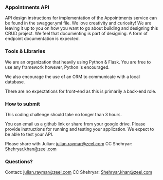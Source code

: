 ### Appointments API

API design instructions for implementation of the Appointments service can be found in the swagger.yml file.
We love creativity and curiosity! We are leaving it up to you on how you want to go about
building and designing this CRUD project.
We feel that documenting is part of designing. A form of endpoint documentation is expected.

### Tools & Libraries

We are an organization that heavily using Python & Flask. You are free to use any framework
however, Python is encouraged.

We also encourage the use of an ORM to communicate with a local database.

There are no expectations for front-end as this is primarily a back-end role.

### How to submit

This coding challenge should take no longer than 3 hours.

You can email us a github link or share from your google drive.
Please provide instructions for running and testing your application.
We expect to be able to test your API.

Please share with
Julian: julian.raymar@zeel.com
CC Shehryar: Shehryar.khan@zeel.com

### Questions?

Contact:
julian.raymar@zeel.com
CC Shehryar: Shehryar.khan@zeel.com
